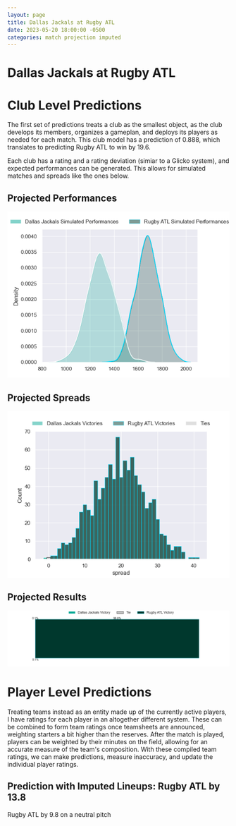 ```yaml
---  
layout: page  
title: Dallas Jackals at Rugby ATL  
date: 2023-05-20 18:00:00 -0500  
categories: match projection imputed  
---
```

# Dallas Jackals at Rugby ATL

# Club Level Predictions


The first set of predictions treats a club as the smallest object, as the club develops its members, organizes a gameplan, and deploys its players as needed for each match. This club model has a prediction of 0.888, which translates to predicting Rugby ATL to win by 19.6.

Each club has a rating and a rating deviation (simiar to a Glicko system), and expected performances can be generated. This allows for simulated matches and spreads like the ones below.
## Projected Performances


![Projected Performances](plots/performances_2023-05-20-RugbyATL-DallasJackals.png)
## Projected Spreads


![Projected Spreads](plots/spreads_2023-05-20-RugbyATL-DallasJackals.png)
## Projected Results


![Projected Results](plots/resultbar_2023-05-20-RugbyATL-DallasJackals.png)
# Player Level Predictions


Treating teams instead as an entity made up of the currently active players, I have ratings for each player in an altogether different system. These can be combined to form team ratings once teamsheets are announced, weighting starters a bit higher than the reserves. After the match is played, players can be weighted by their minutes on the field, allowing for an accurate measure of the team's composition. With these compiled team ratings, we can make predictions, measure inaccuracy, and update the individual player ratings.
## Prediction with Imputed Lineups: Rugby ATL by 13.8


Rugby ATL by 9.8 on a neutral pitch

